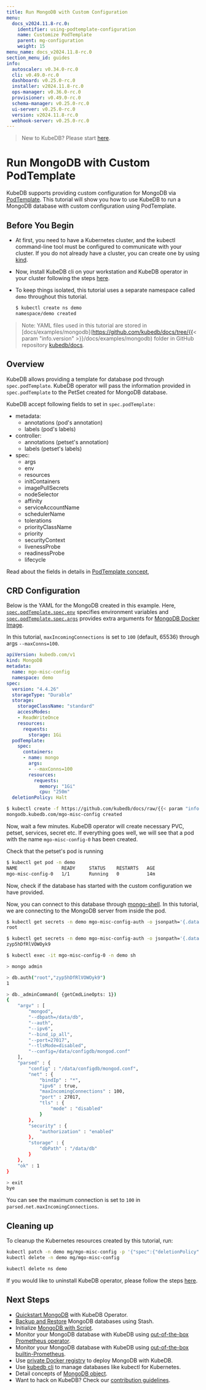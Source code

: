 ```yaml
---
title: Run MongoDB with Custom Configuration
menu:
  docs_v2024.11.8-rc.0:
    identifier: using-podtemplate-configuration
    name: Customize PodTemplate
    parent: mg-configuration
    weight: 15
menu_name: docs_v2024.11.8-rc.0
section_menu_id: guides
info:
  autoscaler: v0.34.0-rc.0
  cli: v0.49.0-rc.0
  dashboard: v0.25.0-rc.0
  installer: v2024.11.8-rc.0
  ops-manager: v0.36.0-rc.0
  provisioner: v0.49.0-rc.0
  schema-manager: v0.25.0-rc.0
  ui-server: v0.25.0-rc.0
  version: v2024.11.8-rc.0
  webhook-server: v0.25.0-rc.0
---
```


> New to KubeDB? Please start [here](/docs/v2024.11.8-rc.0/README).

# Run MongoDB with Custom PodTemplate

KubeDB supports providing custom configuration for MongoDB via [PodTemplate](/docs/v2024.11.8-rc.0/guides/mongodb/concepts/mongodb#specpodtemplate). This tutorial will show you how to use KubeDB to run a MongoDB database with custom configuration using PodTemplate.

## Before You Begin

- At first, you need to have a Kubernetes cluster, and the kubectl command-line tool must be configured to communicate with your cluster. If you do not already have a cluster, you can create one by using [kind](https://kind.sigs.k8s.io/docs/user/quick-start/).

- Now, install KubeDB cli on your workstation and KubeDB operator in your cluster following the steps [here](/docs/v2024.11.8-rc.0/setup/README).

- To keep things isolated, this tutorial uses a separate namespace called `demo` throughout this tutorial.

  ```bash
  $ kubectl create ns demo
  namespace/demo created
  ```

> Note: YAML files used in this tutorial are stored in [docs/examples/mongodb](https://github.com/kubedb/docs/tree/{{< param "info.version" >}}/docs/examples/mongodb) folder in GitHub repository [kubedb/docs](https://github.com/kubedb/docs).

## Overview

KubeDB allows providing a template for database pod through `spec.podTemplate`. KubeDB operator will pass the information provided in `spec.podTemplate` to the PetSet created for MongoDB database.

KubeDB accept following fields to set in `spec.podTemplate:`

- metadata:
  - annotations (pod's annotation)
  - labels (pod's labels)
- controller:
  - annotations (petset's annotation)
  - labels (petset's labels)
- spec:
  - args
  - env
  - resources
  - initContainers
  - imagePullSecrets
  - nodeSelector
  - affinity
  - serviceAccountName
  - schedulerName
  - tolerations
  - priorityClassName
  - priority
  - securityContext
  - livenessProbe
  - readinessProbe
  - lifecycle

Read about the fields in details in [PodTemplate concept](/docs/v2024.11.8-rc.0/guides/mongodb/concepts/mongodb#specpodtemplate),

## CRD Configuration

Below is the YAML for the MongoDB created in this example. Here, [`spec.podTemplate.spec.env`](/docs/v2024.11.8-rc.0/guides/mongodb/concepts/mongodb#specpodtemplatespecenv) specifies environment variables and [`spec.podTemplate.spec.args`](/docs/v2024.11.8-rc.0/guides/mongodb/concepts/mongodb#specpodtemplatespecargs) provides extra arguments for [MongoDB Docker Image](https://hub.docker.com/_/mongodb/).

In this tutorial, `maxIncomingConnections` is set to `100` (default, 65536) through args `--maxConns=100`.

```yaml
apiVersion: kubedb.com/v1
kind: MongoDB
metadata:
  name: mgo-misc-config
  namespace: demo
spec:
  version: "4.4.26"
  storageType: "Durable"
  storage:
    storageClassName: "standard"
    accessModes:
    - ReadWriteOnce
    resources:
      requests:
        storage: 1Gi
  podTemplate:
    spec:
      containers:
      - name: mongo
        args:
        - --maxConns=100
        resources:
          requests:
            memory: "1Gi"
            cpu: "250m"
  deletionPolicy: Halt
```

```bash
$ kubectl create -f https://github.com/kubedb/docs/raw/{{< param "info.version" >}}/docs/examples/mongodb/configuration/mgo-misc-config.yaml
mongodb.kubedb.com/mgo-misc-config created
```

Now, wait a few minutes. KubeDB operator will create necessary PVC, petset, services, secret etc. If everything goes well, we will see that a pod with the name `mgo-misc-config-0` has been created.

Check that the petset's pod is running

```bash
$ kubectl get pod -n demo
NAME                READY     STATUS    RESTARTS   AGE
mgo-misc-config-0   1/1       Running   0          14m
```

Now, check if the database has started with the custom configuration we have provided.

Now, you can connect to this database through [mongo-shell](https://docs.mongodb.com/v3.4/mongo/). In this tutorial, we are connecting to the MongoDB server from inside the pod.

```bash
$ kubectl get secrets -n demo mgo-misc-config-auth -o jsonpath='{.data.\username}' | base64 -d
root

$ kubectl get secrets -n demo mgo-misc-config-auth -o jsonpath='{.data.\password}' | base64 -d
zyp5hDfRlVOWOyk9

$ kubectl exec -it mgo-misc-config-0 -n demo sh

> mongo admin

> db.auth("root","zyp5hDfRlVOWOyk9")
1

> db._adminCommand( {getCmdLineOpts: 1})
{
	"argv" : [
		"mongod",
		"--dbpath=/data/db",
		"--auth",
		"--ipv6",
		"--bind_ip_all",
		"--port=27017",
		"--tlsMode=disabled",
		"--config=/data/configdb/mongod.conf"
	],
	"parsed" : {
		"config" : "/data/configdb/mongod.conf",
		"net" : {
			"bindIp" : "*",
			"ipv6" : true,
			"maxIncomingConnections" : 100,
			"port" : 27017,
			"tls" : {
				"mode" : "disabled"
			}
		},
		"security" : {
			"authorization" : "enabled"
		},
		"storage" : {
			"dbPath" : "/data/db"
		}
	},
	"ok" : 1
}

> exit
bye
```

You can see the maximum connection is set to `100` in `parsed.net.maxIncomingConnections`.

## Cleaning up

To cleanup the Kubernetes resources created by this tutorial, run:

```bash
kubectl patch -n demo mg/mgo-misc-config -p '{"spec":{"deletionPolicy":"WipeOut"}}' --type="merge"
kubectl delete -n demo mg/mgo-misc-config

kubectl delete ns demo
```

If you would like to uninstall KubeDB operator, please follow the steps [here](/docs/v2024.11.8-rc.0/setup/README).

## Next Steps

- [Quickstart MongoDB](/docs/v2024.11.8-rc.0/guides/mongodb/quickstart/quickstart) with KubeDB Operator.
- [Backup and Restore](/docs/v2024.11.8-rc.0/guides/mongodb/backup/stash/overview/) MongoDB databases using Stash.
- Initialize [MongoDB with Script](/docs/v2024.11.8-rc.0/guides/mongodb/initialization/using-script).
- Monitor your MongoDB database with KubeDB using [out-of-the-box Prometheus operator](/docs/v2024.11.8-rc.0/guides/mongodb/monitoring/using-prometheus-operator).
- Monitor your MongoDB database with KubeDB using [out-of-the-box builtin-Prometheus](/docs/v2024.11.8-rc.0/guides/mongodb/monitoring/using-builtin-prometheus).
- Use [private Docker registry](/docs/v2024.11.8-rc.0/guides/mongodb/private-registry/using-private-registry) to deploy MongoDB with KubeDB.
- Use [kubedb cli](/docs/v2024.11.8-rc.0/guides/mongodb/cli/cli) to manage databases like kubectl for Kubernetes.
- Detail concepts of [MongoDB object](/docs/v2024.11.8-rc.0/guides/mongodb/concepts/mongodb).
- Want to hack on KubeDB? Check our [contribution guidelines](/docs/v2024.11.8-rc.0/CONTRIBUTING).
